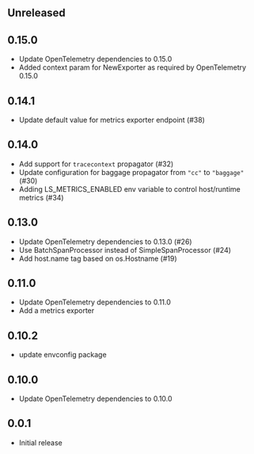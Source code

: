 ## Unreleased

## 0.15.0
- Update OpenTelemetry dependencies to 0.15.0
- Added context param for NewExporter as required by OpenTelemetry 0.15.0

## 0.14.1

- Update default value for metrics exporter endpoint (#38)

## 0.14.0

- Add support for `tracecontext` propagator (#32)
- Update configuration for baggage propagator from `"cc"` to `"baggage"` (#30)
- Adding LS_METRICS_ENABLED env variable to control host/runtime metrics (#34)

## 0.13.0

- Update OpenTelemetry dependencies to 0.13.0 (#26)
- Use BatchSpanProcessor instead of SimpleSpanProcessor (#24)
- Add host.name tag based on os.Hostname (#19)

## 0.11.0

- Update OpenTelemetry dependencies to 0.11.0
- Add a metrics exporter

## 0.10.2

- update envconfig package

## 0.10.0

- Update OpenTelemetry dependencies to 0.10.0

## 0.0.1

- Initial release
